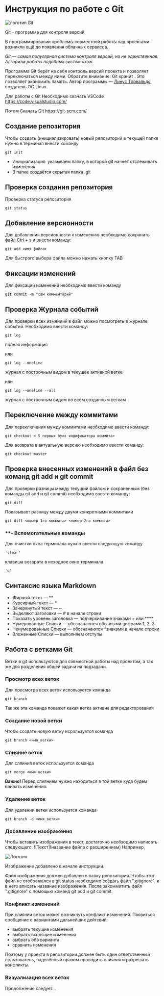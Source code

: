 # Инструкция по работе с Git

![логотип Git](i.webp)

Git - программа для контроля версий

В программировании проблемы совместной
работы над проектами возникли ещё до
появления облачных сервисов.

*Git — самая популярная система контроля версий, но не единственная. Алгоритм работы подобных систем схож.*

Программа Git берёт на себя контроль версий
проекта и позволяет переключаться между
ними. Обратите внимание: Git хранит
. Это позволяет
экономить память. Автор программы — [Линус
Торвальдс](https://ru.wikipedia.org/wiki/Торвальдс,_Линус), создатель ОС Linux.

Для работы с Git Необходимо скачать VSCode https://code.visualstudio.com/

Потом Скачать Git https://git-scm.com/


## Создание репозитория

Чтобы создать (инициализировать) новый репозиторий в текущей папке нужно в терминал внести команду

    git init

 * Инициализация: указываем папку, в которой git начнёт отслеживать изменения
* В папке создаётся скрытая папка .git

## Проверка создания репозитория

Проверка статуса репозитория
    
    git status

## Добавление версионности

Для добавления версионности к изменению необходимо сохранить файл Ctrl + s и внести команду:

    git add <имя файла>

Для быстрого выбора файла можно нажать кнопку TAB

## Фиксации изменений

Для фиксации изменений необходимо ввести команду 

    git commit -m "сам комментарий"

## Проверка Журнала событий

Для проверки всех измениий в файл можно посмотреть в журнале событий. Необходимо ввести команду:

    git log

полная информация

или

    git log --oneline

журнал с построчным видом в текущее активной ветке

или

    git log --oneline --all

журнал с построчным видом по всем созданным веткам

## Переключение между коммитами

Для переключения мужду коммитами необходимо ввести команду:

    git checkout < 5 первых букв индификатора коммита>

Для возврата в актуальную версию необходимо ввести команду:

    git checkout master

## Проверка внесенных изменений в файл без команд git add и git commit

Для проверки разницы между текущий файлом и сохраненным (без команды git add и git commit) необходимо ввести команду:

    git diff
    
Показывает разницу между двумя конкретными коммитами

    git diff <номер 1го коммита> <номер 2го коммита>

### **- Вспомогательные команды

Для очистки окна терминала нужно ввести следующую команду

    'clear'

клавиша возврата в исходное окно терминала 

    'q'

## Синтаксис языка Markdown

 * Жирный текст — **
 * Курсивный текст — *
 * Зачеркнутый текст — ~
 * Выделяют заголовки — # в начале строки
 *  Показать уровень заголовка — подчеркивание знаками = или ****
 *  Нумерованные Списки — обозначаются обычными цифрами 1, 2, 3 
 *  Ненумерованные Списки — обозначаются *знаками в начале строки
 * Вложенные Списки — выполняем отступы
 
## Работа с ветками Git

Ветки в git используются для совместной работы над проектом, а так же для разделения общей задачи на подзадачи.

### Просмотр всех веток

Для просмотра всех веток используется команда 

    git branch

Так же эта команда покажет какая ветка активна для редакторования

### Создание новой ветки

Чтобы создать новую ветку исрользуется команда

    git branch <имя_ветки>


### Слияние веток

Для сляиния веток используется команда

    git merge <имя_ветки>

**Важно!**
Перед слиянием нужно находиться в той ветке куда будем вливать изменения.

### Удаление веток

Для удалении ветки используется команда

    git branch -d <имя_ветки>

### Добавление изображения

Чтобы вставить изображения в текст, достаточно необходимо написать следующего:
![Текст](название файла с расширением)
Например,

![Логотип](Logo.jpg)

Изображение добавлено в начале инструкции.

Файл изображения должен добавлен в папку репозитория.
Чтобы этот файл не отображался в git status
необходимо создать файл ".gitignore", и в него вписать название изображения.
После закоммитить файл ".gitignore" с помощью команд git add и git commit.

### Конфликт изменений  

При слиянии веток может возникнуть конфликт изменений. Появиться сообщение с вариантами дальнейших дейтсвий:
* выбрать текущие изменения
* выбрать входящие изменения
* выбрать оба варианта
* сравнить изменения

Поэтому у проекта в репозитории должен быть один ответственный пользователь, наделённый правом проводить слияния и разрешать конфликты.
 
### Визуализация всех веток


Продолжение следует...
